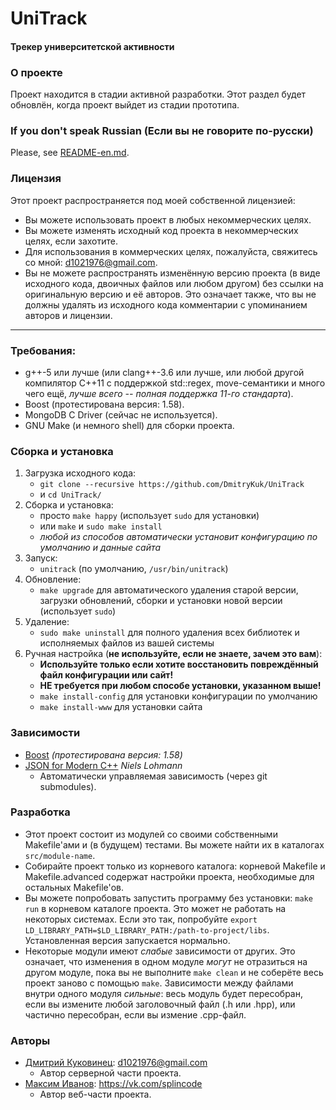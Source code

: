 # UniTrack
#### Трекер университетской активности


### О проекте
Проект находится в стадии активной разработки. Этот раздел будет обновлён, когда проект выйдет из стадии прототипа.


### If you don't speak Russian (Если вы не говорите по-русски)
Please, see [README-en.md](https://github.com/DmitryKuk/UniTrack/blob/master/README-en.md).


### Лицензия
Этот проект распространяется под моей собственной лицензией:

- Вы можете использовать проект в любых некоммерческих целях.
- Вы можете изменять исходный код проекта в некоммерческих целях, если захотите.
- Для использования в коммерческих целях, пожалуйста, свяжитесь со мной: <d1021976@gmail.com>.
- Вы не можете распространять изменённую версию проекта (в виде исходного кода, двоичных файлов или любом другом) без ссылки на оригинальную версию и её авторов. Это означает также, что вы не должны удалять из исходного кода комментарии с упоминанием авторов и лицензии.

---


### Требования:
- g++-5 или лучше (или clang++-3.6 или лучше, или любой другой компилятор C++11 с поддержкой std::regex, move-семантики и много чего ещё, *лучше всего -- полная поддержка 11-го стандарта*).
- Boost (протестирована версия: 1.58).
- MongoDB C Driver (сейчас не используется).
- GNU Make (и немного shell) для сборки проекта.


### Сборка и установка
1. Загрузка исходного кода:
    - `git clone --recursive https://github.com/DmitryKuk/UniTrack`
    - и `cd UniTrack/`
2. Сборка и установка:
    - просто `make happy` (использует `sudo` для установки)
    - или `make` и `sudo make install`
    - *любой из способов автоматически установит конфигурацию по умолчанию и данные сайта*
3. Запуск:
    - `unitrack` (по умолчанию, `/usr/bin/unitrack`)
4. Обновление:
    - `make upgrade` для автоматического удаления старой версии, загрузки обновлений, сборки и установки новой версии (использует `sudo`)
5. Удаление:
    - `sudo make uninstall` для полного удаления всех библиотек и исполняемых файлов из вашей системы
6. Ручная настройка (**не используйте, если не знаете, зачем это вам**):
    - **Используйте только если хотите восстановить повреждённый файл конфигурации или сайт!**
    - **НЕ требуется при любом способе установки, указанном выше!**
    - `make install-config` для установки конфигурации по умолчанию
    - `make install-www` для установки сайта


### Зависимости
- [Boost](http://www.boost.org/) *(протестирована версия: 1.58)*
- [JSON for Modern C++](https://github.com/nlohmann/json) *Niels Lohmann*
    + Автоматически управляемая зависимость (через git submodules).


### Разработка
- Этот проект состоит из модулей со своими собственными Makefile'ами и (в будущем) тестами. Вы можете найти их в каталогах `src/module-name`.
- Собирайте проект только из корневого каталога: корневой Makefile и Makefile.advanced содержат настройки проекта, необходимые для остальных Makefile'ов.
- Вы можете попробовать запустить программу без установки: `make run` в корневом каталоге проекта. Это может не работать на некоторых системах. Если это так, попробуйте `export LD_LIBRARY_PATH=$LD_LIBRARY_PATH:/path-to-project/libs`. Установленная версия запускается нормально.
- Некоторые модули имеют *слабые* зависимости от других. Это означает, что изменения в одном модуле *могут* не отразиться на другом модуле, пока вы не выполните `make clean` и не соберёте весь проект заново с помощью `make`. Зависимости между файлами внутри одного модуля *сильные*: весь модуль будет пересобран, если вы измените любой заголовочный файл (.h или .hpp), или частично пересобран, если вы измение .cpp-файл.


### Авторы
- [Дмитрий Куковинец](https://github.com/DmitryKuk): <d1021976@gmail.com>
    + Автор серверной части проекта.
- [Максим Иванов](https://github.com/splincode): <https://vk.com/splincode>
    + Автор веб-части проекта.

